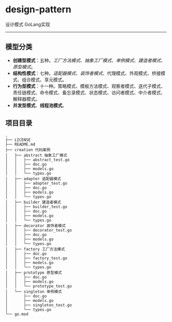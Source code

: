 # design-pattern
设计模式 GoLang实现

---
## 模型分类
* **创建型模式**：五种。*工厂方法模式*、*抽象工厂模式*、*单例模式*、*建造者模式*、*原型模式*。
* **结构性模式**：七种。*适配器模式*、*装饰者模式*、代理模式、外观模式、桥接模式、组合模式、享元模式。
* **行为型模式**：十一种。策略模式、模板方法模式、观察者模式、迭代子模式、责任链模式、命令模式、备忘录模式、状态模式、访问者模式、中介者模式、解释器模式。
* **并发型模式**、**线程池模式**。

## 项目目录
```
.
├── LICENSE
├── README.md
├── creation 代码案例
│   ├── abstract 抽象工厂模式
│   │   ├── abstract_test.go
│   │   ├── doc.go
│   │   ├── models.go
│   │   └── types.go
│   ├── adapter 适配器模式
│   │   ├── adapter_test.go
│   │   ├── doc.go
│   │   ├── models.go
│   │   └── types.go
│   ├── builder 建造者模式
│   │   ├── builder_test.go
│   │   ├── doc.go
│   │   ├── models.go
│   │   └── types.go
│   ├── decorator 装饰者模式
│   │   ├── decorator_test.go
│   │   ├── doc.go
│   │   ├── models.go
│   │   └── types.go
│   ├── factory 工厂方法模式
│   │   ├── doc.go
│   │   ├── factory_test.go
│   │   ├── models.go
│   │   └── types.go
│   ├── prototype 原型模式
│   │   ├── doc.go
│   │   ├── models.go
│   │   └── prototype_test.go
│   └── singleton 单例模式
│       ├── doc.go
│       ├── models.go
│       ├── singleton_test.go
│       └── types.go
└── go.mod
```